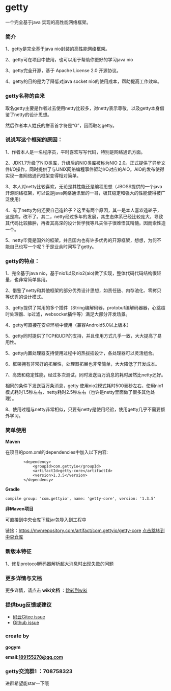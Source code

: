 # getty

一个完全基于java 实现的高性能网络框架。

### 简介

1、getty是完全基于java nio封装的高性能网络框架。

2、getty可在项目中使用，也可以用于帮助你更好的学习java nio

3、getty完全开源，基于 Apache License 2.0 开源协议。

4、getty的目的是为了降低对java socket nio的使用成本，帮助提高工作效率。 


### getty名称的由来

取名getty主要是作者过去使用netty比较多，对netty表示尊敬，以及getty本身借鉴了netty的设计思想。

然后作者本人姓氏的拼音首字符是“G”，因而取名getty。

### 说说写这个框架的原因：

1、作者本人是一名程序员，平时喜欢写写代码，特别是网络通讯方面。

2、JDK1.7升级了NIO类库，升级后的NIO类库被称为NIO 2.0。正式提供了异步文件I/O操作，同时提供了与UNIX网络编程事件驱动I/O对应的AIO。AIO的发布使得实现一套网络通讯框架变得相对简单。

3、本人对netty比较喜欢，无论是其性能还是编程思想（JBOSS提供的一个java开源网络框架，可以说是java网络通讯里的一哥，极其稳定和强大的性能使得被广泛使用）

4、有了netty为何还要自己造轮子？这里有两个原因，其一是本人喜欢造轮子，这是病，改不了。其二，netty经过多年的发展，其生态体系已经比较庞大，导致其代码比较臃肿，再者其高深的设计哲学我等凡夫俗子很难悟其精髓。因而索性造一个。

5、netty毕竟是国外的框架。并且国内也有许多优秀的开源框架，想想，为何不能自己也写一个呢？于是业余时间写了getty。


### getty的特点：

1、完全基于java nio，基于nio1以及nio2(aio)做了实现，整体代码代码结构很轻量，也非常简单易用。

2、借鉴了netty和其他框架的部分优秀设计思想，如责任链、内存池化、零拷贝等优秀的设计模式。

3、getty提供了常用的多个插件（String编解码器，protobuf编解码器器，心跳超时处理器、ip过滤，websocket插件等）满足大部分开发场景。

4、getty可直接在安卓环境中使用（兼容Android5.0以上版本）

5、getty同时提供了TCP和UDP的支持，并且使用方式几乎一致，大大提高了易用性。

5、getty内置处理器支持使用过程中的热拔插设计，各处理器可以灵活组合。

6、框架拥有非常好的拓展性，处理器拓展也非常简单，大大降低了开发成本。

7、高效和稳定性能，经过多次测试，同时发送百万消息的耗时居然比netty还好。

相同的条件下发送百万条消息，getty 使用nio2模式耗时500毫秒左右，使用nio1模式耗时1.5秒左右，netty耗时2.5秒左右（也许是netty里面做了很多其他处理）。

8、使用过程与netty非常相似，只要有netty是使用经验，使用getty几乎不需要额外学习。

 ### 简单使用 

 **Maven** 

在项目的pom.xml的dependencies中加入以下内容:


```
        <dependency>
            <groupId>com.gettyio</groupId>
            <artifactId>getty-core</artifactId>
            <version>1.3.5</version>
        </dependency>
```

 **Gradle** 


```
compile group: 'com.gettyio', name: 'getty-core', version: '1.3.5'
```


 **非Maven项目** 

可直接到中央仓库下载jar包导入到工程中

链接：https://mvnrepository.com/artifact/com.gettyio/getty-core [点击跳转到中央仓库](https://mvnrepository.com/artifact/com.gettyio/getty-core)


### 新版本特征

 1、修复protocol解码器解析超大消息时出现失败的问题
 

### 更多详情与文档

更多详情，请点击  **wiki文档** ：[跳转到wiki](https://gitee.com/kokjuis/getty/wikis/pages)

### 提供bug反馈或建议

- [码云Gitee issue](https://gitee.com/kokjuis/getty/issues)
- [Github issue](https://github.com/gogym/getty/issues)

### create by

 **gogym** 

 **email:189155278@qq.com** 
 
 ### getty交流群1 ：708758323       
 进群希望能star一下哦



